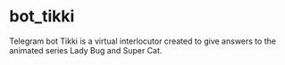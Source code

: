 # bot_tikki
Telegram bot Tikki is a virtual interlocutor created to give answers to the animated series Lady Bug and Super Cat.
